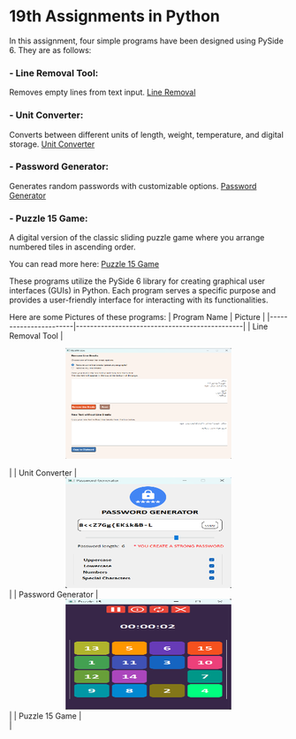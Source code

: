 
# 19th Assignments in Python

In this assignment, four simple programs have been designed using PySide 6. They are as follows:

### - Line Removal Tool: 
Removes empty lines from text input.
[Line Removal](Line_break_removal/README.md)

### - Unit Converter: 
Converts between different units of length, weight, temperature, and digital storage.
[Unit Converter](Units_convertors/README.md)

### - Password Generator: 
Generates random passwords with customizable options.
[Password Generator](Password-Generator/README.md)

### - Puzzle 15 Game: 
A digital version of the classic sliding puzzle game where you arrange numbered tiles in ascending order.

You can read more here: 
[Puzzle 15 Game](Puzzle15/README.md)


These programs utilize the PySide 6 library for creating graphical user interfaces (GUIs) in Python. Each program serves a specific purpose and provides a user-friendly interface for interacting with its functionalities.

Here are some Pictures of these programs:
| Program Name          | Picture                                   |
|-----------------------|-----------------------------------------------|
| Line Removal Tool     | <center> 
<img src="Line_break_removal\files\LineBreakRemoval.png" width="300" height="200" />
</center>|
| Unit Converter        | <center>
<img src="Password-Generator\pics\Password_Generator.png" width="300" height="200" />
</center>  |
| Password Generator    | <center>
<img src="Puzzle15\pic\Puzzle15.png" width="300" height="200" />
</center>     |
| Puzzle 15 Game        | <center>
<Units_convertors\pics\unit_convertor.png" width="300" height="200" />
</center>   |
